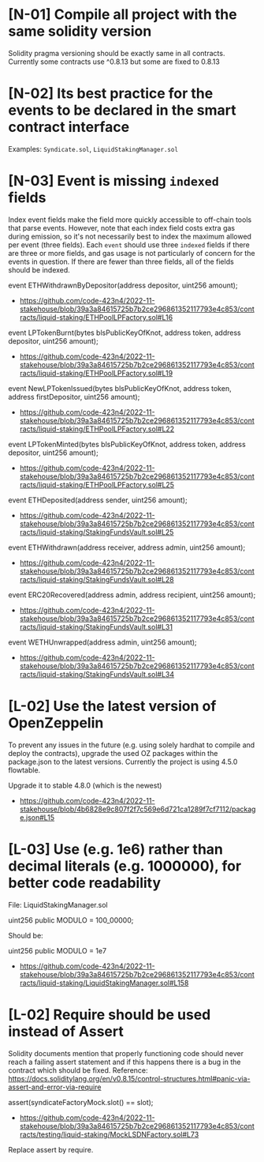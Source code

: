 # [N-01] Compile all project with the same solidity version

 

Solidity pragma versioning should be exactly same in all contracts. Currently some contracts use ^0.8.13 but some are fixed to 0.8.13

 

# [N-02] Its best practice for the events to be declared in the smart contract interface

 

Examples: `Syndicate.sol`, `LiquidStakingManager.sol`

 
# [N-03] Event is missing `indexed` fields

Index event fields make the field more quickly accessible to off-chain tools that parse events. However, note that each index field costs extra gas during emission, so it's not necessarily best to index the maximum allowed per event (three fields). Each `event` should use three `indexed` fields if there are three or more fields, and gas usage is not particularly of concern for the events in question. If there are fewer than three fields, all of the fields should be indexed.

event ETHWithdrawnByDepositor(address depositor, uint256 amount);

- https://github.com/code-423n4/2022-11-stakehouse/blob/39a3a84615725b7b2ce296861352117793e4c853/contracts/liquid-staking/ETHPoolLPFactory.sol#L16

event LPTokenBurnt(bytes blsPublicKeyOfKnot, address token, address depositor, uint256 amount);

- https://github.com/code-423n4/2022-11-stakehouse/blob/39a3a84615725b7b2ce296861352117793e4c853/contracts/liquid-staking/ETHPoolLPFactory.sol#L19

event NewLPTokenIssued(bytes blsPublicKeyOfKnot, address token, address firstDepositor, uint256 amount);

- https://github.com/code-423n4/2022-11-stakehouse/blob/39a3a84615725b7b2ce296861352117793e4c853/contracts/liquid-staking/ETHPoolLPFactory.sol#L22

event LPTokenMinted(bytes blsPublicKeyOfKnot, address token, address depositor, uint256 amount);

- https://github.com/code-423n4/2022-11-stakehouse/blob/39a3a84615725b7b2ce296861352117793e4c853/contracts/liquid-staking/ETHPoolLPFactory.sol#L25

event ETHDeposited(address sender, uint256 amount);

- https://github.com/code-423n4/2022-11-stakehouse/blob/39a3a84615725b7b2ce296861352117793e4c853/contracts/liquid-staking/StakingFundsVault.sol#L25

event ETHWithdrawn(address receiver, address admin, uint256 amount);

- https://github.com/code-423n4/2022-11-stakehouse/blob/39a3a84615725b7b2ce296861352117793e4c853/contracts/liquid-staking/StakingFundsVault.sol#L28

event ERC20Recovered(address admin, address recipient, uint256 amount);

- https://github.com/code-423n4/2022-11-stakehouse/blob/39a3a84615725b7b2ce296861352117793e4c853/contracts/liquid-staking/StakingFundsVault.sol#L31

event WETHUnwrapped(address admin, uint256 amount);

- https://github.com/code-423n4/2022-11-stakehouse/blob/39a3a84615725b7b2ce296861352117793e4c853/contracts/liquid-staking/StakingFundsVault.sol#L34

 

#  [L-02] Use the latest version of OpenZeppelin

 

To prevent any issues in the future (e.g. using solely hardhat to compile and deploy the contracts), upgrade the used OZ packages within the package.json to the latest versions. Currently the project is using 4.5.0 flowtable.

 

Upgrade it to stable 4.8.0 (which is the newest)

 

- https://github.com/code-423n4/2022-11-stakehouse/blob/4b6828e9c807f2f7c569e6d721ca1289f7cf7112/package.json#L15

 

 

# [L-03] Use (e.g. 1e6) rather than decimal literals (e.g. 1000000), for better code readability

 

File: LiquidStakingManager.sol

 

  uint256 public MODULO = 100_00000;

  

  Should be:

 

  uint256 public MODULO = 1e7

 

- https://github.com/code-423n4/2022-11-stakehouse/blob/39a3a84615725b7b2ce296861352117793e4c853/contracts/liquid-staking/LiquidStakingManager.sol#L158

 
# [L-02] Require should be used instead of Assert

Solidity documents mention that properly functioning code should never reach a failing assert statement
and if this happens there is a bug in the contract which should be fixed.
Reference: https://docs.soliditylang.org/en/v0.8.15/control-structures.html#panic-via-assert-and-error-via-require

assert(syndicateFactoryMock.slot() == slot);

- https://github.com/code-423n4/2022-11-stakehouse/blob/39a3a84615725b7b2ce296861352117793e4c853/contracts/testing/liquid-staking/MockLSDNFactory.sol#L73

Replace assert by require.
